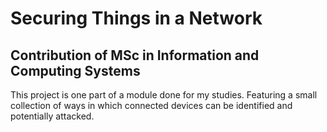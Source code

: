 # Securing Things in a Network

## Contribution of MSc in Information and Computing Systems
This project is one part of a module done for my studies. Featuring a small collection of ways in which connected devices can be identified and potentially attacked.
